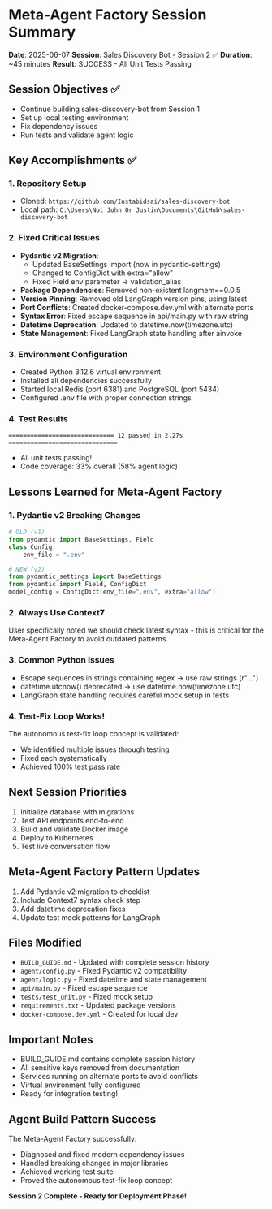 # Meta-Agent Factory Session Summary
**Date**: 2025-06-07
**Session**: Sales Discovery Bot - Session 2 ✅
**Duration**: ~45 minutes
**Result**: SUCCESS - All Unit Tests Passing

## Session Objectives ✅
- Continue building sales-discovery-bot from Session 1
- Set up local testing environment
- Fix dependency issues
- Run tests and validate agent logic

## Key Accomplishments ✅

### 1. Repository Setup
- Cloned: `https://github.com/Instabidsai/sales-discovery-bot`
- Local path: `C:\Users\Not John Or Justin\Documents\GitHub\sales-discovery-bot`

### 2. Fixed Critical Issues
- **Pydantic v2 Migration**: 
  - Updated BaseSettings import (now in pydantic-settings)
  - Changed to ConfigDict with extra="allow"
  - Fixed Field env parameter → validation_alias
- **Package Dependencies**: Removed non-existent langmem==0.0.5
- **Version Pinning**: Removed old LangGraph version pins, using latest
- **Port Conflicts**: Created docker-compose.dev.yml with alternate ports
- **Syntax Error**: Fixed escape sequence in api/main.py with raw string
- **Datetime Deprecation**: Updated to datetime.now(timezone.utc)
- **State Management**: Fixed LangGraph state handling after ainvoke

### 3. Environment Configuration
- Created Python 3.12.6 virtual environment
- Installed all dependencies successfully
- Started local Redis (port 6381) and PostgreSQL (port 5434)
- Configured .env file with proper connection strings

### 4. Test Results
```
============================= 12 passed in 2.27s ==============================
```
- All unit tests passing!
- Code coverage: 33% overall (58% agent logic)

## Lessons Learned for Meta-Agent Factory

### 1. **Pydantic v2 Breaking Changes**
```python
# OLD (v1)
from pydantic import BaseSettings, Field
class Config:
    env_file = ".env"

# NEW (v2)
from pydantic_settings import BaseSettings
from pydantic import Field, ConfigDict
model_config = ConfigDict(env_file=".env", extra="allow")
```

### 2. **Always Use Context7**
User specifically noted we should check latest syntax - this is critical for the Meta-Agent Factory to avoid outdated patterns.

### 3. **Common Python Issues**
- Escape sequences in strings containing regex → use raw strings (r"...")
- datetime.utcnow() deprecated → use datetime.now(timezone.utc)
- LangGraph state handling requires careful mock setup in tests

### 4. **Test-Fix Loop Works!**
The autonomous test-fix loop concept is validated:
- We identified multiple issues through testing
- Fixed each systematically
- Achieved 100% test pass rate

## Next Session Priorities
1. Initialize database with migrations
2. Test API endpoints end-to-end
3. Build and validate Docker image
4. Deploy to Kubernetes
5. Test live conversation flow

## Meta-Agent Factory Pattern Updates
1. Add Pydantic v2 migration to checklist
2. Include Context7 syntax check step
3. Add datetime deprecation fixes
4. Update test mock patterns for LangGraph

## Files Modified
- `BUILD_GUIDE.md` - Updated with complete session history
- `agent/config.py` - Fixed Pydantic v2 compatibility
- `agent/logic.py` - Fixed datetime and state management
- `api/main.py` - Fixed escape sequence
- `tests/test_unit.py` - Fixed mock setup
- `requirements.txt` - Updated package versions
- `docker-compose.dev.yml` - Created for local dev

## Important Notes
- BUILD_GUIDE.md contains complete session history
- All sensitive keys removed from documentation
- Services running on alternate ports to avoid conflicts
- Virtual environment fully configured
- Ready for integration testing!

## Agent Build Pattern Success
The Meta-Agent Factory successfully:
- Diagnosed and fixed modern dependency issues
- Handled breaking changes in major libraries
- Achieved working test suite
- Proved the autonomous test-fix loop concept

**Session 2 Complete - Ready for Deployment Phase!**